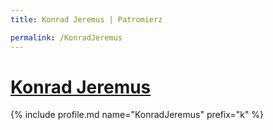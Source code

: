 ```yaml
---
title: Konrad Jeremus | Patromierz

permalink: /KonradJeremus
---
```


# [Konrad Jeremus](https://patronite.pl/KonradJeremus)

{% include profile.md name="KonradJeremus" prefix="k" %}
